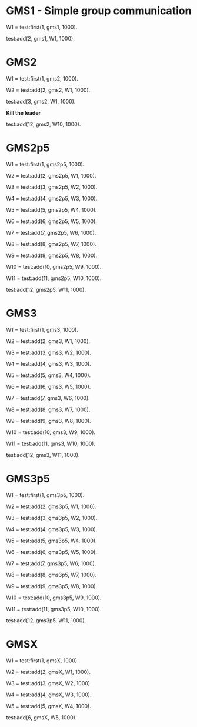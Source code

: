 # GMS1 - Simple group communication

W1 = test:first(1, gms1, 1000).

test:add(2, gms1, W1, 1000).

# GMS2

W1 = test:first(1, gms2, 1000).

W2 = test:add(2, gms2, W1, 1000).

test:add(3, gms2, W1, 1000).

**Kill the leader**

test:add(12, gms2, W10, 1000).

# GMS2p5

W1 = test:first(1, gms2p5, 1000).

W2 = test:add(2, gms2p5, W1, 1000).

W3 = test:add(3, gms2p5, W2, 1000).

W4 = test:add(4, gms2p5, W3, 1000).

W5 = test:add(5, gms2p5, W4, 1000).

W6 = test:add(6, gms2p5, W5, 1000).

W7 = test:add(7, gms2p5, W6, 1000).

W8 = test:add(8, gms2p5, W7, 1000).

W9 = test:add(9, gms2p5, W8, 1000).

W10 = test:add(10, gms2p5, W9, 1000).

W11 = test:add(11, gms2p5, W10, 1000).

test:add(12, gms2p5, W11, 1000).

# GMS3

W1 = test:first(1, gms3, 1000).

W2 = test:add(2, gms3, W1, 1000).

W3 = test:add(3, gms3, W2, 1000).

W4 = test:add(4, gms3, W3, 1000).

W5 = test:add(5, gms3, W4, 1000).

W6 = test:add(6, gms3, W5, 1000).

W7 = test:add(7, gms3, W6, 1000).

W8 = test:add(8, gms3, W7, 1000).

W9 = test:add(9, gms3, W8, 1000).

W10 = test:add(10, gms3, W9, 1000).

W11 = test:add(11, gms3, W10, 1000).

test:add(12, gms3, W11, 1000).


# GMS3p5

W1 = test:first(1, gms3p5, 1000).

W2 = test:add(2, gms3p5, W1, 1000).

W3 = test:add(3, gms3p5, W2, 1000).

W4 = test:add(4, gms3p5, W3, 1000).

W5 = test:add(5, gms3p5, W4, 1000).

W6 = test:add(6, gms3p5, W5, 1000).

W7 = test:add(7, gms3p5, W6, 1000).

W8 = test:add(8, gms3p5, W7, 1000).

W9 = test:add(9, gms3p5, W8, 1000).

W10 = test:add(10, gms3p5, W9, 1000).

W11 = test:add(11, gms3p5, W10, 1000).

test:add(12, gms3p5, W11, 1000).

# GMSX

W1 = test:first(1, gmsX, 1000).

W2 = test:add(2, gmsX, W1, 1000).

W3 = test:add(3, gmsX, W2, 1000).

W4 = test:add(4, gmsX, W3, 1000).

W5 = test:add(5, gmsX, W4, 1000).

test:add(6, gmsX, W5, 1000).